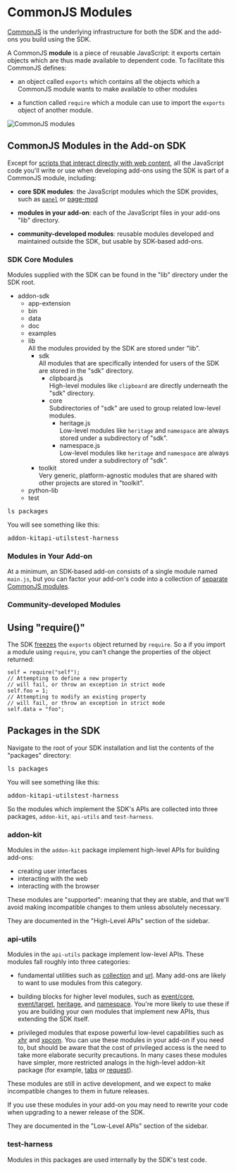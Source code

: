 <!-- This Source Code Form is subject to the terms of the Mozilla Public
   - License, v. 2.0. If a copy of the MPL was not distributed with this
   - file, You can obtain one at http://mozilla.org/MPL/2.0/. -->

# CommonJS Modules #

[CommonJS](http://wiki.commonjs.org/wiki/CommonJS) is the underlying
infrastructure for both the SDK and the add-ons you build using the SDK.

A CommonJS **module** is a piece of reusable JavaScript: it exports certain
objects which are thus made available to dependent code. To facilitate this
CommonJS defines:

* an object called `exports` which contains all the objects which a CommonJS
module wants to make available to other modules

* a function called `require` which a module can use to import the `exports`
object of another module.

![CommonJS modules](static-files/media/commonjs-modules.png)

## CommonJS Modules in the Add-on SDK ##

Except for [scripts that interact directly with web content](dev-guide/guides/content-scripts/index.html),
all the JavaScript code you'll write or use when developing add-ons using
the SDK is part of a CommonJS module, including:

* **core SDK modules**: the JavaScript modules which the SDK provides, such as
[`panel`](modules/sdk/panel.html) or [page-mod](modules/sdk/page-mod.html)

* **modules in your add-on**: each of the JavaScript files in your add-ons "lib" directory.

* **community-developed modules**: reusable modules developed and maintained
outside the SDK, but usable by SDK-based add-ons.

### SDK Core Modules ###

Modules supplied with the SDK can be found in the "lib" directory under
the SDK root.

<ul class="tree">
  <li>addon-sdk
    <ul>
      <li>app-extension</li>
      <li>bin</li>
      <li>data</li>
      <li>doc</li>
      <li>examples</li>
      <li><span class="highlight">lib</span>
<div class="annotation">
All the modules provided by the SDK are stored under "lib".
</div>
        <ul>
          <li><span class="highlight">sdk</span>
<div class="annotation">
All modules that are specifically intended for users of the SDK are stored in the "sdk" directory.
</div>
            <ul>
              <li><span class="highlight">clipboard.js</span>
<div class="annotation">
High-level modules like <code>clipboard</code> are directly underneath the "sdk" directory.
</div></li>
              <li><span class="highlight">core</span>
<div class="annotation">
Subdirectories of "sdk" are used to group related low-level modules.
</div>
                <ul>
                  <li class="highlight"><span class="highlight">heritage.js</span>
<div class="annotation">
Low-level modules like <code>heritage</code> and <code>namespace</code> are always stored under a subdirectory of "sdk".
</div></li>
                  <li><span class="highlight">namespace.js</span>
<div class="annotation">
Low-level modules like <code>heritage</code> and <code>namespace</code> are always stored under a subdirectory of "sdk".
</div></li>
                </ul>
              </li>
            </ul>
          </li>
          <li><span class="highlight">toolkit</span>
<div class="annotation">
Very generic, platform-agnostic modules that are shared with other
projects are stored in "toolkit".
</div></li>
        </ul>
      </li>
      <li>python-lib</li>
      <li>test</li>
    </ul>
  </li>
</ul>

<div style="clear:both"></div>

<pre>
ls packages
</pre>

You will see something like this:

<pre>
addon-kitapi-utilstest-harness
</pre>


### Modules in Your Add-on ###

At a minimum, an SDK-based add-on consists of a single module
named `main.js`, but you can factor your add-on's code into a collection
of [separate CommonJS modules](dev-guide/tutorials/reusable-modules.html).

### Community-developed Modules ###

## Using "require()" ##



The SDK
[freezes](https://developer.mozilla.org/en/JavaScript/Reference/Global_Objects/Object/freeze)
the `exports` object returned by `require`. So a if you import a module using
`require`, you can't change the properties of the object returned:

    self = require("self");
    // Attempting to define a new property
    // will fail, or throw an exception in strict mode
    self.foo = 1;
    // Attempting to modify an existing property
    // will fail, or throw an exception in strict mode
    self.data = "foo";





## Packages in the SDK ##

Navigate to the root of your SDK installation and list the contents of
the "packages" directory:

<pre>
ls packages
</pre>

You will see something like this:

<pre>
addon-kitapi-utilstest-harness
</pre>

So the modules which implement the SDK's APIs are
collected into three packages, `addon-kit`, `api-utils` and `test-harness`.

### <a name="addon-kit">addon-kit</a> ###

Modules in the `addon-kit` package implement high-level APIs for
building add-ons:

* creating user interfaces
* interacting with the web
* interacting with the browser

These modules are "supported": meaning that they are stable, and that
we'll avoid making incompatible changes to them unless absolutely
necessary.

They are documented in the "High-Level APIs" section
of the sidebar.

### <a name="api-utils">api-utils</a> ###

Modules in the `api-utils` package implement low-level APIs. These
modules fall roughly into three categories:

* fundamental utilities such as
[collection](modules/sdk/platform/xpcom.html) and
[url](modules/sdk/url.html). Many add-ons are likely to
want to use modules from this category.

* building blocks for higher level modules, such as
[event/core](modules/sdk/event/core.html),
[event/target](modules/sdk/event/target.html),
[heritage](modules/sdk/core/heritage.html), and
[namespace](modules/sdk/core/namespace.html). You're more
likely to use these if you are building your own modules that
implement new APIs, thus extending the SDK itself.

* privileged modules that expose powerful low-level capabilities
such as [xhr](modules/sdk/net/xhr.html) and
[xpcom](modules/sdk/platform/xpcom.html). You can use these
modules in your add-on if you need to, but should be aware that
the cost of privileged access is the need to take more elaborate
security precautions. In many cases these modules have simpler,
more restricted analogs in the high-level addon-kit package (for
example, [tabs](modules/sdk/tabs.html) or
[request](modules/sdk/request.html)).

<div class="warning">
<p>These modules are still in active development,
and we expect to make incompatible changes to them in future releases.
</p>
If you use these modules in your add-on you may need to rewrite your
code when upgrading to a newer release of the SDK.
</div>

They are documented in the "Low-Level APIs" section of the sidebar.

### test-harness ###

Modules in this packages are used internally by the SDK's test code.